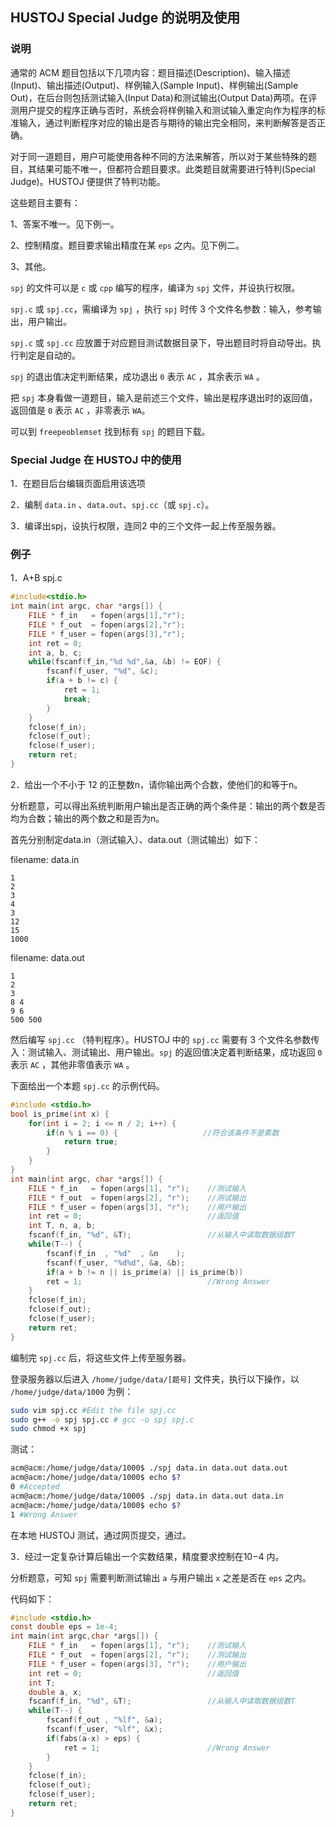 ## HUSTOJ Special Judge 的说明及使用

### 说明

通常的 ACM 题目包括以下几项内容：题目描述(Description)、输入描述(Input)、输出描述(Output)、样例输入(Sample Input)、样例输出(Sample Out)，在后台则包括测试输入(Input Data)和测试输出(Output Data)两项。在评测用户提交的程序正确与否时，系统会将样例输入和测试输入重定向作为程序的标准输入，通过判断程序对应的输出是否与期待的输出完全相同，来判断解答是否正确。

对于同一道题目，用户可能使用各种不同的方法来解答，所以对于某些特殊的题目，其结果可能不唯一，但都符合题目要求。此类题目就需要进行特判(Special Judge)。HUSTOJ 便提供了特判功能。

这些题目主要有：

1、答案不唯一。见下例一。

2、控制精度。题目要求输出精度在某 `eps` 之内。见下例二。

3、其他。

`spj` 的文件可以是 `c` 或 `cpp` 编写的程序，编译为 `spj` 文件，并设执行权限。

`spj.c` 或 `spj.cc`，需编译为 `spj` ，执行 `spj` 时传 3 个文件名参数：输入，参考输出，用户输出。

`spj.c` 或 `spj.cc` 应放置于对应题目测试数据目录下，导出题目时将自动导出。执行判定是自动的。

`spj` 的退出值决定判断结果，成功退出 `0` 表示 `AC` ，其余表示 `WA` 。

把 `spj` 本身看做一道题目，输入是前述三个文件，输出是程序退出时的返回值，返回值是 `0` 表示 `AC` ，非零表示 `WA`。

可以到 `freepeoblemset` 找到标有 `spj` 的题目下载。

### Special Judge 在 HUSTOJ 中的使用

1．在题目后台编辑页面启用该选项

2．编制 `data.in` 、`data.out`、`spj.cc`（或 `spj.c`）。

3．编译出spj，设执行权限，连同2 中的三个文件一起上传至服务器。

### 例子

1．A+B spj.c

```c
#include<stdio.h>
int main(int argc, char *args[]) {
    FILE * f_in   = fopen(args[1],"r");
    FILE * f_out  = fopen(args[2],"r");
    FILE * f_user = fopen(args[3],"r");
    int ret = 0;
    int a, b, c;
    while(fscanf(f_in,"%d %d",&a, &b) != EOF) {
        fscanf(f_user, "%d", &c);
        if(a + b != c) {
            ret = 1; 
            break;
        }
    }
    fclose(f_in);
    fclose(f_out);
    fclose(f_user);
    return ret;
}
```

2．给出一个不小于 12 的正整数n，请你输出两个合数，使他们的和等于n。

分析题意，可以得出系统判断用户输出是否正确的两个条件是：输出的两个数是否均为合数；输出的两个数之和是否为n。

首先分别制定data.in（测试输入）、data.out（测试输出）如下：

filename: data.in
```
1
2
3
4
3
12
15
1000
```

filename: data.out
```
1
2
3
8 4
9 6
500 500
```

然后编写 `spj.cc` （特判程序）。HUSTOJ 中的 `spj.cc` 需要有 3 个文件名参数传入：测试输入、测试输出、用户输出。`spj` 的返回值决定着判断结果，成功返回 `0` 表示 `AC` ，其他非零值表示 `WA` 。

下面给出一个本题 `spj.cc` 的示例代码。

```c
#include <stdio.h>
bool is_prime(int x) {
    for(int i = 2; i <= n / 2; i++) {
        if(n % i == 0) {                   //符合该条件不是素数
            return true;
        }
    }
}
int main(int argc, char *args[]) {
    FILE * f_in   = fopen(args[1], "r");    //测试输入
    FILE * f_out  = fopen(args[2], "r");    //测试输出
    FILE * f_user = fopen(args[3], "r");    //用户输出
    int ret = 0;                            //返回值
    int T, n, a, b;
    fscanf(f_in, "%d", &T);                 //从输入中读取数据组数T
    while(T--) {
        fscanf(f_in  , "%d"  , &n    );
        fscanf(f_user, "%d%d", &a, &b);
        if(a + b != n || is_prime(a) || is_prime(b))
        ret = 1;                            //Wrong Answer
    }
    fclose(f_in);
    fclose(f_out);
    fclose(f_user);
    return ret;
}
```

编制完 `spj.cc` 后，将这些文件上传至服务器。

登录服务器以后进入 `/home/judge/data/[题号]` 文件夹，执行以下操作，以 `/home/judge/data/1000` 为例：

```bash
sudo vim spj.cc #Edit the file spj.cc
sudo g++ -o spj spj.cc # gcc -o spj spj.c
sudo chmod +x spj
```

测试：

```bash
acm@acm:/home/judge/data/1000$ ./spj data.in data.out data.out
acm@acm:/home/judge/data/1000$ echo $?
0 #Accepted
acm@acm:/home/judge/data/1000$ ./spj data.in data.out data.in
acm@acm:/home/judge/data/1000$ echo $?
1 #Wrong Answer
```

在本地 HUSTOJ 测试，通过网页提交，通过。

3．经过一定复杂计算后输出一个实数结果，精度要求控制在10−4 内。

分析题意，可知 `spj` 需要判断测试输出 `a` 与用户输出 `x` 之差是否在 `eps` 之内。

代码如下：

```c
#include <stdio.h>
const double eps = 1e-4;
int main(int argc,char *args[]) {
    FILE * f_in   = fopen(args[1], "r");    //测试输入
    FILE * f_out  = fopen(args[2], "r");    //测试输出
    FILE * f_user = fopen(args[3], "r");    //用户输出
    int ret = 0;                            //返回值
    int T;
    double a, x;
    fscanf(f_in, "%d", &T);                 //从输入中读取数据组数T
    while(T--) {
        fscanf(f_out , "%lf", &a);
        fscanf(f_user, "%lf", &x);
        if(fabs(a-x) > eps) {
            ret = 1;                        //Wrong Answer
        }
    }
    fclose(f_in);
    fclose(f_out);
    fclose(f_user);
    return ret;
}
```